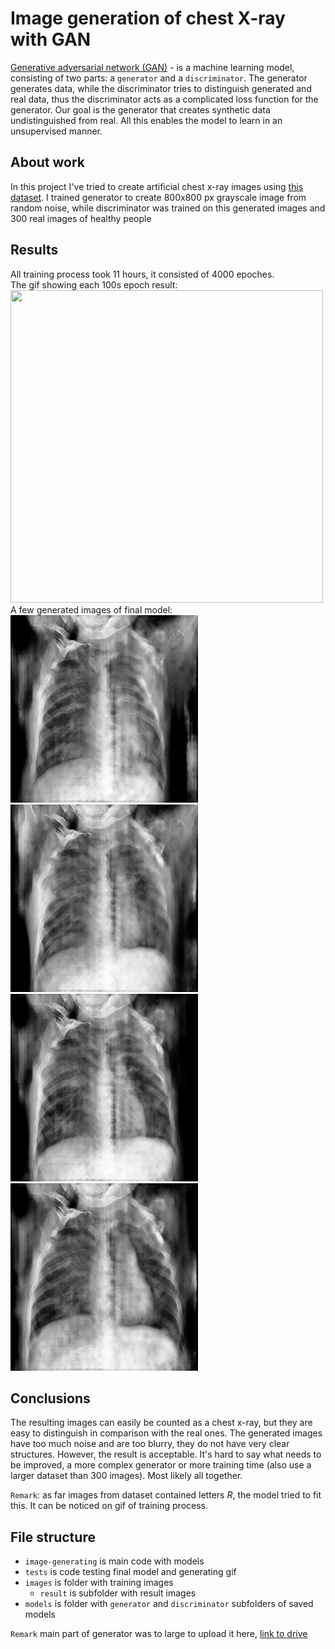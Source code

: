# Image generation of chest X-ray with GAN

[Generative adversarial network (GAN)](https://en.wikipedia.org/wiki/Generative_adversarial_network) - is a machine learning model, consisting of two parts: a `generator` and a `discriminator`. The generator generates data, while the discriminator tries to distinguish generated and real data, thus the discriminator acts as a complicated loss function for the generator. Our goal is the generator that creates synthetic data undistinguished from real. All this enables the model to learn in an unsupervised manner. 

## About work
In this project I've tried to create artificial chest x-ray images using [this dataset](https://www.kaggle.com/datasets/paultimothymooney/chest-xray-pneumonia). I trained generator to create 800x800 px grayscale image from random noise, while discriminator was trained on this generated images and 300 real images of healthy people  

## Results
All training process took 11 hours, it consisted of 4000 epoches.  
The gif showing each 100s epoch result:  
<img src="/images/training.gif" width="500" height="500"/>  
A few generated images of final model:  
<img src="/images/result/result0.png" width="300" height="300"/>
<img src="/images/result/result3.png" width="300" height="300"/>
<img src="/images/result/result6.png" width="300" height="300"/>  
<img src="/images/result/result8.png" width="300" height="300"/>  

## Conclusions
The resulting images can easily be counted as a chest x-ray, but they are easy to distinguish in comparison with the real ones. The generated images have too much noise and are too blurry, they do not have very clear structures. However, the result is acceptable. It's hard to say what needs to be improved, a more complex generator or more training time (also use a larger dataset than 300 images). Most likely all together.  

`Remark`: as far images from dataset contained letters *R*, the model tried to fit this. It can be noticed on gif of training process.

## File structure
- `image-generating` is main code with models  
- `tests` is code testing final model and generating gif  
- `images` is folder with training images  
  - `result` is subfolder with result images  
- `models` is folder with `generator` and `discriminator` subfolders of saved models  

`Remark` main part of generator was to large to upload it here, [link to drive](https://drive.google.com/file/d/14CtLHrXRM-sEMqMxC5q4UL_JvHcytwp2/view?usp=share_link)
